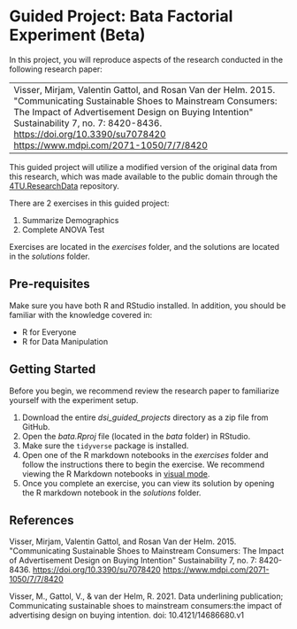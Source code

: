 # Guided Project: Bata Factorial Experiment (Beta)

In this project, you will reproduce aspects of the research conducted in the following research paper:

|                                                                                                                                                                                                                                                                                                    |
|------------------------------------------------------------------------|
| Visser, Mirjam, Valentin Gattol, and Rosan Van der Helm. 2015. "Communicating Sustainable Shoes to Mainstream Consumers: The Impact of Advertisement Design on Buying Intention" Sustainability 7, no. 7: 8420-8436. <https://doi.org/10.3390/su7078420> <https://www.mdpi.com/2071-1050/7/7/8420> |

This guided project will utilize a modified version of the original data from this research, which was made available to the public domain through the [4TU.ResearchData](https://data.4tu.nl/) repository.

There are 2 exercises in this guided project:

1.  Summarize Demographics
2.  Complete ANOVA Test

Exercises are located in the *exercises* folder, and the solutions are located in the *solutions* folder.

## Pre-requisites

Make sure you have both R and RStudio installed. In addition, you should be familiar with the knowledge covered in:

-   R for Everyone
-   R for Data Manipulation

## Getting Started

Before you begin, we recommend review the research paper to familiarize yourself with the experiment setup.

1.  Download the entire *dsi_guided_projects* directory as a zip file from GitHub.
2.  Open the *bata.Rproj* file (located in the *bata* folder) in RStudio.
3.  Make sure the `tidyverse` package is installed.
4.  Open one of the R markdown notebooks in the *exercises* folder and follow the instructions there to begin the exercise. We recommend viewing the R Markdown notebooks in [visual mode](https://rstudio.github.io/visual-markdown-editing/).
5.  Once you complete an exercise, you can view its solution by opening the R markdown notebook in the *solutions* folder.

## References

Visser, Mirjam, Valentin Gattol, and Rosan Van der Helm. 2015. "Communicating Sustainable Shoes to Mainstream Consumers: The Impact of Advertisement Design on Buying Intention" Sustainability 7, no. 7: 8420-8436. <https://doi.org/10.3390/su7078420> <https://www.mdpi.com/2071-1050/7/7/8420>

Visser, M., Gattol, V., & van der Helm, R. 2021. Data underlining publication; Communicating sustainable shoes to mainstream consumers:the impact of advertising design on buying intention. doi: 10.4121/14686680.v1

